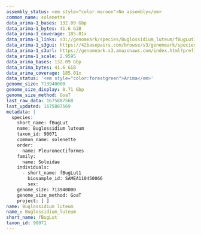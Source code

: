 ```yaml
---
assembly_status: <em style="color:maroon">No assembly</em>
common_name: solenette
data_arima-1_bases: 132.09 Gbp
data_arima-1_bytes: 41.6 GiB
data_arima-1_coverage: 185.01x
data_arima-1_links: s3://genomeark/species/Buglossidium_luteum/fBugLut1/genomic_data/arima/<br>
data_arima-1_s3gui: https://42basepairs.com/browse/s3/genomeark/species/Buglossidium_luteum/fBugLut1/genomic_data/arima/
data_arima-1_s3url: https://genomeark.s3.amazonaws.com/index.html?prefix=species/Buglossidium_luteum/fBugLut1/genomic_data/arima/
data_arima-1_scale: 2.9595
data_arima_bases: 132.09 Gbp
data_arima_bytes: 41.6 GiB
data_arima_coverage: 185.01x
data_status: '<em style="color:forestgreen">Arima</em>'
genome_size: 713940000
genome_size_display: 0.71 Gbp
genome_size_method: GoaT
last_raw_data: 1675887568
last_updated: 1675887569
metadata: |
  species:
    short_name: fBugLut
    name: Buglossidium luteum
    taxon_id: 90071
    common_name: solenette
    order:
      name: Pleuronectiformes
    family:
      name: Soleidae
    individuals:
      - short_name: fBugLut1
        biosample_id: SAMEA110450066
        sex:
    genome_size: 713940000
    genome_size_method: GoaT
    project: [ ]
name: Buglossidium luteum
name_: Buglossidium_luteum
short_name: fBugLut
taxon_id: 90071
---
```

